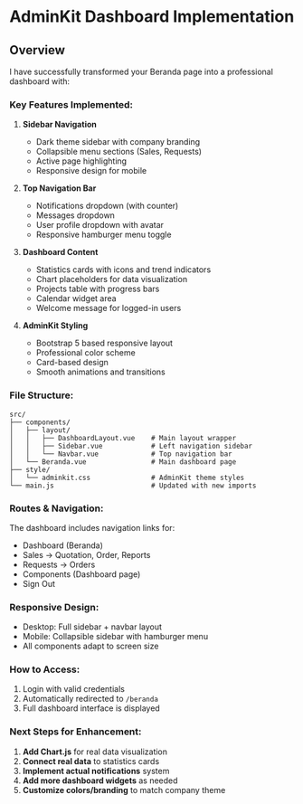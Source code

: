 # AdminKit Dashboard Implementation

## Overview

I have successfully transformed your Beranda page into a professional dashboard with:

### Key Features Implemented:

1. **Sidebar Navigation**
   - Dark theme sidebar with company branding
   - Collapsible menu sections (Sales, Requests)
   - Active page highlighting
   - Responsive design for mobile

2. **Top Navigation Bar**
   - Notifications dropdown (with counter)
   - Messages dropdown
   - User profile dropdown with avatar
   - Responsive hamburger menu toggle

3. **Dashboard Content**
   - Statistics cards with icons and trend indicators
   - Chart placeholders for data visualization
   - Projects table with progress bars
   - Calendar widget area
   - Welcome message for logged-in users

4. **AdminKit Styling**
   - Bootstrap 5 based responsive layout
   - Professional color scheme
   - Card-based design
   - Smooth animations and transitions

### File Structure:

```
src/
├── components/
│   ├── layout/
│   │   ├── DashboardLayout.vue    # Main layout wrapper
│   │   ├── Sidebar.vue            # Left navigation sidebar
│   │   └── Navbar.vue             # Top navigation bar
│   └── Beranda.vue                # Main dashboard page
├── style/
│   └── adminkit.css               # AdminKit theme styles
└── main.js                        # Updated with new imports
```

### Routes & Navigation:

The dashboard includes navigation links for:
- Dashboard (Beranda)
- Sales → Quotation, Order, Reports
- Requests → Orders
- Components (Dashboard page)
- Sign Out

### Responsive Design:

- Desktop: Full sidebar + navbar layout
- Mobile: Collapsible sidebar with hamburger menu
- All components adapt to screen size

### How to Access:

1. Login with valid credentials
2. Automatically redirected to `/beranda`
3. Full dashboard interface is displayed

### Next Steps for Enhancement:

1. **Add Chart.js** for real data visualization
2. **Connect real data** to statistics cards
3. **Implement actual notifications** system
4. **Add more dashboard widgets** as needed
5. **Customize colors/branding** to match company theme

